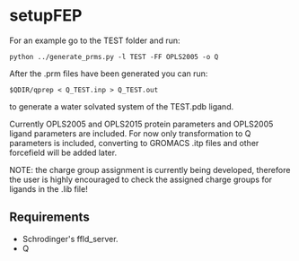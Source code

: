 # setupFEP  

For an example go to the TEST folder and run:  

    python ../generate_prms.py -l TEST -FF OPLS2005 -o Q

After the .prm files have been generated you can run:  

    $QDIR/qprep < Q_TEST.inp > Q_TEST.out

to generate a water solvated system of the TEST.pdb ligand.  

Currently OPLS2005 and OPLS2015 protein parameters and OPLS2005 ligand parameters
are included. For now only transformation to Q parameters is included, converting
to GROMACS .itp files and other forcefield will be added later.  

NOTE: the charge group assignment is currently being developed, therefore the user
is highly encouraged to check the assigned charge groups for ligands in the .lib
file!  


## Requirements  

- Schrodinger's ffld_server.  
- Q  


